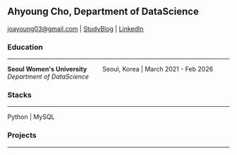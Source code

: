 ## Ahyoung Cho, Department of DataScience
joayoung03@gmail.com  |  [StudyBlog](https://ds-student.tistory.com/)  |  [LinkedIn](https://www.linkedin.com/in/ahyoungcho0035/)      

### Education
-----
**Seoul Women's University**  &nbsp; &nbsp; &nbsp; &nbsp;  Seoul, Korea | March 2021 - Feb 2026      
_Department of DataScience_     
     
     
### Stacks
-----
Python | MySQL

### Projects
-----
